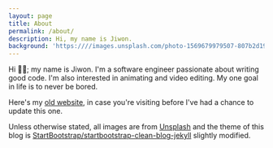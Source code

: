 ```yaml
---
layout: page
title: About
permalink: /about/
description: Hi, my name is Jiwon.
background: 'https:////images.unsplash.com/photo-1569679979507-807b2d19084b?ixid=MXwxMjA3fDB8MHxzZWFyY2h8MTF8fGxpZ2h0YnVsYnxlbnwwfHwwfA%3D%3D&ixlib=rb-1.2.1&auto=format&fit=crop&w=500&q=60'
---
```


Hi 🙋‍♀️; my name is Jiwon. I'm a software engineer passionate about writing good code. I'm also interested in animating and video editing.
My one goal in life is to never be bored.

Here's my [old website](../obsolete/index.htm), in case you're visiting before I've had a chance to update this one. 

Unless otherwise stated, all images are from [Unsplash](https://unsplash.com/) and the theme of this blog is [StartBootstrap/startbootstrap-clean-blog-jekyll](https://github.com/StartBootstrap/startbootstrap-clean-blog-jekyll) slightly modified. 